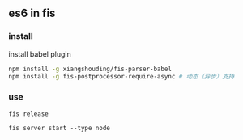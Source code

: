 ## es6 in fis

### install

install babel plugin

```bash
npm install -g xiangshouding/fis-parser-babel
npm install -g fis-postprocessor-require-async # 动态（异步）支持
```

### use

```
fis release
```

```
fis server start --type node
```
